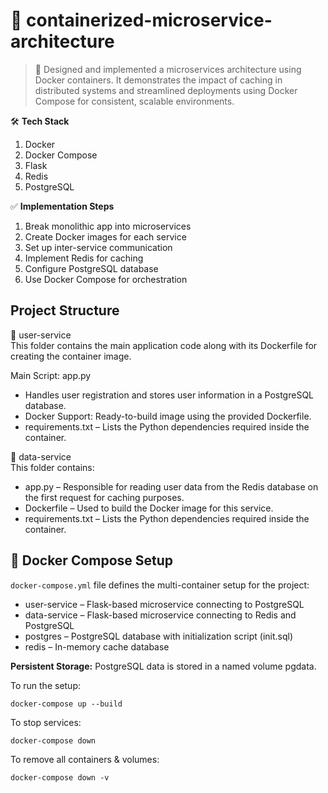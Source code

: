 # 🐳 containerized-microservice-architecture

> 📌 Designed and implemented a microservices architecture using Docker containers.
> It demonstrates the impact of caching in distributed systems and streamlined deployments using Docker Compose for consistent, scalable environments.

🛠️ __Tech Stack__ 
1. Docker
2. Docker Compose
3. Flask
4. Redis
5. PostgreSQL

✅ __Implementation Steps__

1. Break monolithic app into microservices
2. Create Docker images for each service
3. Set up inter-service communication
4. Implement Redis for caching
5. Configure PostgreSQL database
6. Use Docker Compose for orchestration

## Project Structure

📂 user-service  <br>
This folder contains the main application code along with its Dockerfile for creating the container image.

Main Script: app.py
- Handles user registration and stores user information in a PostgreSQL database.
- Docker Support: Ready-to-build image using the provided Dockerfile.
- requirements.txt – Lists the Python dependencies required inside the container.

📂 data-service <br>
This folder contains:
- app.py – Responsible for reading user data from the Redis database on the first request for caching purposes.
- Dockerfile – Used to build the Docker image for this service.
- requirements.txt – Lists the Python dependencies required inside the container.

## 📄 Docker Compose Setup

`docker-compose.yml` file defines the multi-container setup for the project:
- user-service – Flask-based microservice connecting to PostgreSQL
- data-service – Flask-based microservice connecting to Redis and PostgreSQL
- postgres – PostgreSQL database with initialization script (init.sql)
- redis – In-memory cache database

__Persistent Storage:__
PostgreSQL data is stored in a named volume pgdata.

To run the setup:

`docker-compose up --build`

To stop services:

`docker-compose down`

To remove all containers & volumes:

`docker-compose down -v`

